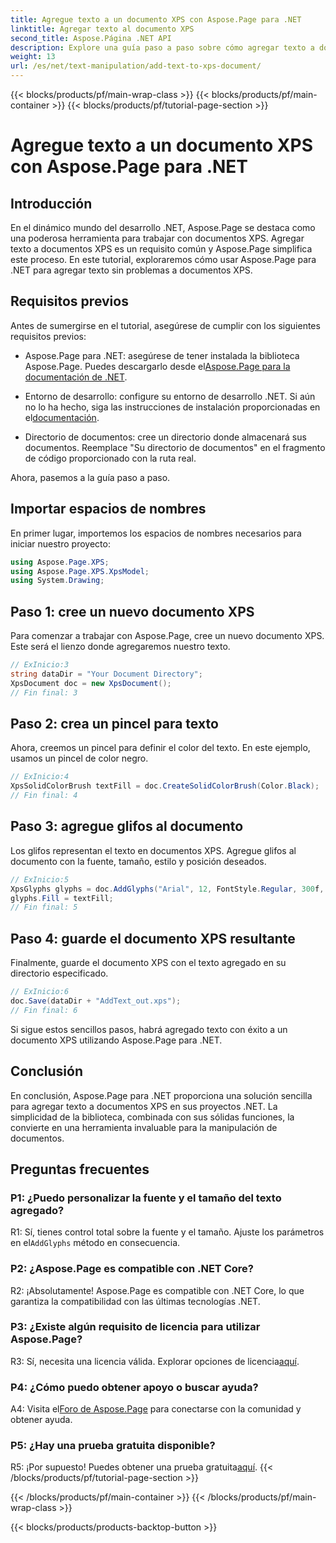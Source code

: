 ```yaml
---
title: Agregue texto a un documento XPS con Aspose.Page para .NET
linktitle: Agregar texto al documento XPS
second_title: Aspose.Página .NET API
description: Explore una guía paso a paso sobre cómo agregar texto a documentos XPS usando Aspose.Page para .NET. Mejore sus proyectos .NET sin esfuerzo.
weight: 13
url: /es/net/text-manipulation/add-text-to-xps-document/
---
```


{{< blocks/products/pf/main-wrap-class >}}
{{< blocks/products/pf/main-container >}}
{{< blocks/products/pf/tutorial-page-section >}}

# Agregue texto a un documento XPS con Aspose.Page para .NET

## Introducción

En el dinámico mundo del desarrollo .NET, Aspose.Page se destaca como una poderosa herramienta para trabajar con documentos XPS. Agregar texto a documentos XPS es un requisito común y Aspose.Page simplifica este proceso. En este tutorial, exploraremos cómo usar Aspose.Page para .NET para agregar texto sin problemas a documentos XPS.

## Requisitos previos

Antes de sumergirse en el tutorial, asegúrese de cumplir con los siguientes requisitos previos:

- Aspose.Page para .NET: asegúrese de tener instalada la biblioteca Aspose.Page. Puedes descargarlo desde el[Aspose.Page para la documentación de .NET](https://reference.aspose.com/page/net/).

-  Entorno de desarrollo: configure su entorno de desarrollo .NET. Si aún no lo ha hecho, siga las instrucciones de instalación proporcionadas en el[documentación](https://reference.aspose.com/page/net/).

- Directorio de documentos: cree un directorio donde almacenará sus documentos. Reemplace "Su directorio de documentos" en el fragmento de código proporcionado con la ruta real.

Ahora, pasemos a la guía paso a paso.

## Importar espacios de nombres

En primer lugar, importemos los espacios de nombres necesarios para iniciar nuestro proyecto:

```csharp
using Aspose.Page.XPS;
using Aspose.Page.XPS.XpsModel;
using System.Drawing;
```

## Paso 1: cree un nuevo documento XPS

Para comenzar a trabajar con Aspose.Page, cree un nuevo documento XPS. Este será el lienzo donde agregaremos nuestro texto.

```csharp
// ExInicio:3
string dataDir = "Your Document Directory";
XpsDocument doc = new XpsDocument();
// Fin final: 3
```

## Paso 2: crea un pincel para texto

Ahora, creemos un pincel para definir el color del texto. En este ejemplo, usamos un pincel de color negro.

```csharp
// ExInicio:4
XpsSolidColorBrush textFill = doc.CreateSolidColorBrush(Color.Black);
// Fin final: 4
```

## Paso 3: agregue glifos al documento

Los glifos representan el texto en documentos XPS. Agregue glifos al documento con la fuente, tamaño, estilo y posición deseados.

```csharp
// ExInicio:5
XpsGlyphs glyphs = doc.AddGlyphs("Arial", 12, FontStyle.Regular, 300f, 450f, "Hello World!");
glyphs.Fill = textFill;
// Fin final: 5
```

## Paso 4: guarde el documento XPS resultante

Finalmente, guarde el documento XPS con el texto agregado en su directorio especificado.

```csharp
// ExInicio:6
doc.Save(dataDir + "AddText_out.xps");
// Fin final: 6
```

Si sigue estos sencillos pasos, habrá agregado texto con éxito a un documento XPS utilizando Aspose.Page para .NET.

## Conclusión

En conclusión, Aspose.Page para .NET proporciona una solución sencilla para agregar texto a documentos XPS en sus proyectos .NET. La simplicidad de la biblioteca, combinada con sus sólidas funciones, la convierte en una herramienta invaluable para la manipulación de documentos.

## Preguntas frecuentes

### P1: ¿Puedo personalizar la fuente y el tamaño del texto agregado?

 R1: Sí, tienes control total sobre la fuente y el tamaño. Ajuste los parámetros en el`AddGlyphs` método en consecuencia.

### P2: ¿Aspose.Page es compatible con .NET Core?

R2: ¡Absolutamente! Aspose.Page es compatible con .NET Core, lo que garantiza la compatibilidad con las últimas tecnologías .NET.

### P3: ¿Existe algún requisito de licencia para utilizar Aspose.Page?

 R3: Sí, necesita una licencia válida. Explorar opciones de licencia[aquí](https://purchase.aspose.com/buy).

### P4: ¿Cómo puedo obtener apoyo o buscar ayuda?

 A4: Visita el[Foro de Aspose.Page](https://forum.aspose.com/c/page/39) para conectarse con la comunidad y obtener ayuda.

### P5: ¿Hay una prueba gratuita disponible?

 R5: ¡Por supuesto! Puedes obtener una prueba gratuita[aquí](https://releases.aspose.com/).
{{< /blocks/products/pf/tutorial-page-section >}}

{{< /blocks/products/pf/main-container >}}
{{< /blocks/products/pf/main-wrap-class >}}

{{< blocks/products/products-backtop-button >}}
